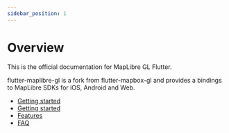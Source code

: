 ```yaml
---
sidebar_position: 1
---
```


# Overview

This is the official documentation for MapLibre GL Flutter. 

flutter-maplibre-gl is a fork from flutter-mapbox-gl and provides a bindings to 
MapLibre SDKs for iOS, Android and Web.

- [Getting started](getting-started/add-dependency)
- [Getting started](map-styles)
- [Features](category/features)
- [FAQ](faq)